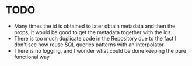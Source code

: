 # TODO

- Many times the id is obtained to later obtain metadata and then the props, it would be good to get the metadata together with the ids.
- There is too much duplicate code in the Repository due to the fact I don't see how reuse SQL queries patterns with an interpolator
- There is no logging, and I wonder what could be done keeping the pure functional way
